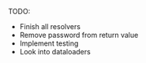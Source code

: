 TODO:

- Finish all resolvers
- Remove password from return value
- Implement testing
- Look into dataloaders
